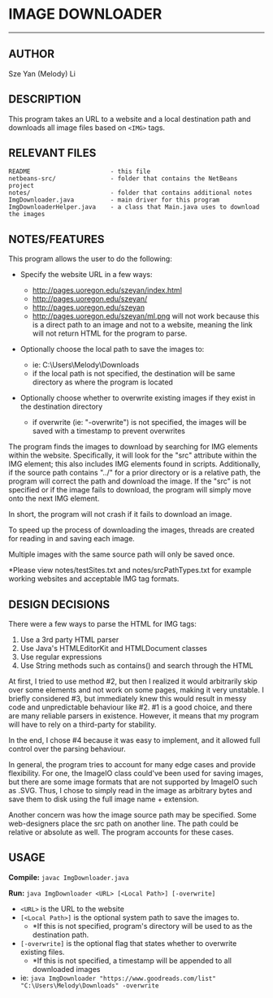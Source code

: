 
**IMAGE DOWNLOADER**
================


----------


AUTHOR
------

Sze Yan (Melody) Li


DESCRIPTION
-----------
This program takes an URL to a website and a local destination path and downloads all image files based on `<IMG>` tags.


RELEVANT FILES
--------------
    README                      - this file
    netbeans-src/               - folder that contains the NetBeans project
    notes/                      - folder that contains additional notes
    ImgDownloader.java          - main driver for this program
    ImgDownloaderHelper.java    - a class that Main.java uses to download the images


NOTES/FEATURES
--------------

This program allows the user to do the following:

- Specify the website URL in a few ways:
    - http://pages.uoregon.edu/szeyan/index.html
    - http://pages.uoregon.edu/szeyan/
    - http://pages.uoregon.edu/szeyan
    * http://pages.uoregon.edu/szeyan/ml.png will not work because this is a direct path to an image and not to a website, meaning the link will not return HTML for the program to parse.

- Optionally choose the local path to save the images to:
    - ie: C:\Users\Melody\Downloads
    - if the local path is not specified, the destination will be same directory as where the program is located

- Optionally choose whether to overwrite existing images if they exist in the destination directory
    - if overwrite (ie: "-overwrite") is not specified, the images will be saved with a timestamp to prevent overwrites

The program finds the images to download by searching for IMG elements within the website.  Specifically, it will look for the "src" attribute within the IMG element; this also includes IMG elements found in scripts.  Additionally, if the source path contains "../" for a prior directory or is a relative path, the program will correct the path and download the image. If the "src" is not specified or if the image fails to download, the program will simply move onto the next IMG element.  

In short, the program will not crash if it fails to download an image.

To speed up the process of downloading the images, threads are created for reading in and saving each image.

Multiple images with the same source path will only be saved once.

*Please view notes/testSites.txt and notes/srcPathTypes.txt for example working websites and acceptable IMG tag formats.


DESIGN DECISIONS
----------------
There were a few ways to parse the HTML for IMG tags:

1. Use a 3rd party HTML parser
2. Use Java's HTMLEditorKit and HTMLDocument classes
3. Use regular expressions
4. Use String methods such as contains() and search through the HTML


At first, I tried to use method #2, but then I realized it would arbitrarily skip over some elements and not work on some pages, making it very unstable.  I briefly considered #3, but immediately knew this would result in messy code and unpredictable behaviour like #2.  #1 is a good choice, and there are many reliable parsers in existence.  However, it means that my program will have to rely on a third-party for stability. 

In the end, I chose #4 because it was easy to implement, and it allowed full control over the parsing behaviour.

In general, the program tries to account for many edge cases and provide flexibility.  For one, the ImageIO class could've been used for saving images, but there are some image formats that are not supported by ImageIO such as .SVG.  Thus, I chose to simply read in the image as arbitrary bytes and save them to disk using the full image name + extension.

Another concern was how the image source path may be specified.  Some web-designers place the src path on another line.  The path could be relative or absolute as well.  The program accounts for these cases.


USAGE
-----
**Compile:** 
`javac ImgDownloader.java`
    
**Run:** 
`java ImgDownloader <URL> [<Local Path>] [-overwrite]`

- `<URL>` is the URL to the website
- `[<Local Path>]` is the optional system path to save the images to.  
    - *If this is not specified, program's directory will be used to as the destination path.
- `[-overwrite]` is the optional flag that states whether to overwrite existing files.  
    - *If this is not specified, a timestamp will be appended to all downloaded images
- ie: `java ImgDownloader "https://www.goodreads.com/list" "C:\Users\Melody\Downloads" -overwrite`

